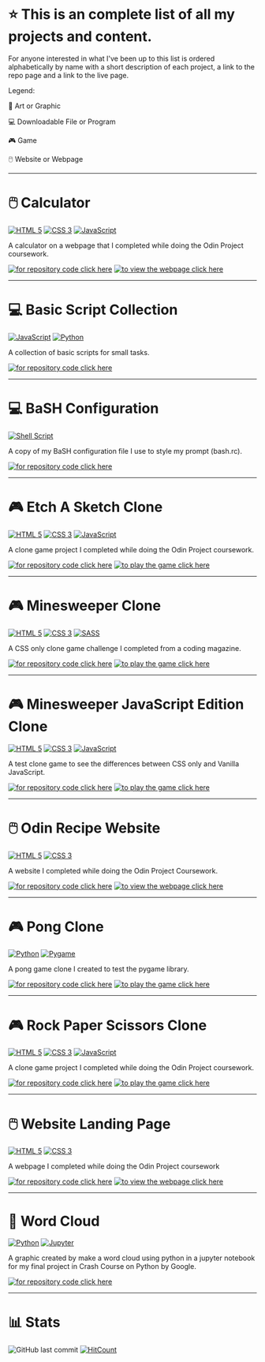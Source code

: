 # ⭐ This is an complete list of all my projects and content.
For anyone interested in what I've been up to this list is ordered alphabetically by name with a short description of each project, a link to the repo page and a link to the live page.

<p> Legend: </p>
<p> 🎨 Art or Graphic </p>
<p> 💻 Downloadable File or Program
<p> 🎮 Game </p> 
<p> 🖱️ Website or Webpage </p>

-----
# 🖱️ Calculator
<p> <a href="https://html.spec.whatwg.org/multipage/"><img src="https://user-images.githubusercontent.com/97799058/158913802-521c0f06-eb4c-4dae-9c55-83add8bc3fbd.svg" alt="HTML 5" ></a> <a href="https://www.w3.org/Style/CSS/"><img src="https://user-images.githubusercontent.com/97799058/158913813-308af941-f689-4c03-a26b-5401d9d284c7.svg" alt="CSS 3" ></a> <a href="https://developer.mozilla.org/en-US/docs/Web/JavaScript"><img src="https://user-images.githubusercontent.com/97799058/158913825-2ecfad34-7538-4fae-811e-e3bf030b7215.svg" alt="JavaScript" ></a> </p> 
<p> A calculator on a webpage that I completed while doing the Odin Project coursework. </p>
<p> <a href="https://github.com/RosaleeKnight/calculator"><img src="https://user-images.githubusercontent.com/97799058/159591918-a77b1113-d670-46b6-b7fc-587b25017810.svg" alt="for repository code click here" ></a> <a href="https://rosaleeknight.github.io/calculator"><img src="https://user-images.githubusercontent.com/97799058/159593202-ce605649-cd5c-4210-b5f2-796d2c7dc8cf.svg" alt="to view the webpage click here" ></a> </p>

-----
# 💻 Basic Script Collection
<p> <a href="https://developer.mozilla.org/en-US/docs/Web/JavaScript"><img src="https://user-images.githubusercontent.com/97799058/158913825-2ecfad34-7538-4fae-811e-e3bf030b7215.svg" alt="JavaScript" ></a> <a href="https://www.python.org/"><img src="https://user-images.githubusercontent.com/97799058/158920021-b61c8c63-cc0e-4129-b864-56896112fdcc.svg" alt="Python" ></a> </p> 
<p> A collection of basic scripts for small tasks. </p>
<p> <a href="https://github.com/RosaleeKnight/basic-scripts-collection"><img src="https://user-images.githubusercontent.com/97799058/159591918-a77b1113-d670-46b6-b7fc-587b25017810.svg" alt="for repository code click here" ></a> </p>

-----
# 💻 BaSH Configuration
<p> <a href="https://www.gnu.org/software/bash/"><img src="https://user-images.githubusercontent.com/97799058/158920012-9abd2af8-728a-4462-8876-2054bf02a02b.svg" alt="Shell Script" ></a> </p> 
<p> A copy of my BaSH configuration file I use to style my prompt (bash.rc). </p>
<p> <a href="https://github.com/RosaleeKnight/bash-configuration"><img src="https://user-images.githubusercontent.com/97799058/159591918-a77b1113-d670-46b6-b7fc-587b25017810.svg" alt="for repository code click here" ></a> 

-----
# 🎮 Etch A Sketch Clone
<p> <a href="https://html.spec.whatwg.org/multipage/"><img src="https://user-images.githubusercontent.com/97799058/158913802-521c0f06-eb4c-4dae-9c55-83add8bc3fbd.svg" alt="HTML 5" ></a> <a href="https://www.w3.org/Style/CSS/"><img src="https://user-images.githubusercontent.com/97799058/158913813-308af941-f689-4c03-a26b-5401d9d284c7.svg" alt="CSS 3" ></a> <a href="https://developer.mozilla.org/en-US/docs/Web/JavaScript"><img src="https://user-images.githubusercontent.com/97799058/158913825-2ecfad34-7538-4fae-811e-e3bf030b7215.svg" alt="JavaScript" ></a> </p> 
<p> A clone game project I completed while doing the Odin Project coursework. </p>
<p> <a href="https://github.com/RosaleeKnight/etch-a-sketch-clone"><img src="https://user-images.githubusercontent.com/97799058/159591918-a77b1113-d670-46b6-b7fc-587b25017810.svg" alt="for repository code click here" ></a> <a href="https://rosaleeknight.github.io/etch-a-sketch-clone/"><img src="https://user-images.githubusercontent.com/97799058/159592228-2ed12a3e-da33-479e-a5c9-04f27c81a976.svg" alt="to play the game click here" ></a> </p>

-----
# 🎮 Minesweeper Clone
<p> <a href="https://html.spec.whatwg.org/multipage/"><img src="https://user-images.githubusercontent.com/97799058/158913802-521c0f06-eb4c-4dae-9c55-83add8bc3fbd.svg" alt="HTML 5" ></a> <a href="https://www.w3.org/Style/CSS/"><img src="https://user-images.githubusercontent.com/97799058/158913813-308af941-f689-4c03-a26b-5401d9d284c7.svg" alt="CSS 3" ></a> <a href="https://sass-lang.com/"><img src="https://user-images.githubusercontent.com/97799058/158920065-52f18001-3d1e-4ef1-a9ec-920fedc30815.svg" alt="SASS" ></a> </p> 
<p> A CSS only clone game challenge I completed from a coding magazine. </p>
<p> <a href="https://github.com/RosaleeKnight/minesweeper-clone"><img src="https://user-images.githubusercontent.com/97799058/159591918-a77b1113-d670-46b6-b7fc-587b25017810.svg" alt="for repository code click here" ></a> <a href="https://rosaleeknight.github.io/minesweeper-clone/"><img src="https://user-images.githubusercontent.com/97799058/159592228-2ed12a3e-da33-479e-a5c9-04f27c81a976.svg" alt="to play the game click here" ></a> </p>

-----
# 🎮 Minesweeper JavaScript Edition Clone
<p> <a href="https://html.spec.whatwg.org/multipage/"><img src="https://user-images.githubusercontent.com/97799058/158913802-521c0f06-eb4c-4dae-9c55-83add8bc3fbd.svg" alt="HTML 5" ></a> <a href="https://www.w3.org/Style/CSS/"><img src="https://user-images.githubusercontent.com/97799058/158913813-308af941-f689-4c03-a26b-5401d9d284c7.svg" alt="CSS 3" ></a> <a href="https://developer.mozilla.org/en-US/docs/Web/JavaScript"><img src="https://user-images.githubusercontent.com/97799058/158913825-2ecfad34-7538-4fae-811e-e3bf030b7215.svg" alt="JavaScript" ></a> </p> 
<p> A test clone game to see the differences between CSS only and Vanilla JavaScript. </p>
<p> <a href="https://github.com/RosaleeKnight/minesweeper-javascript-clone"><img src="https://user-images.githubusercontent.com/97799058/159591918-a77b1113-d670-46b6-b7fc-587b25017810.svg" alt="for repository code click here" ></a> <a href="https://rosaleeknight.github.io/minesweeper-javascript-clone/"><img src="https://user-images.githubusercontent.com/97799058/159592228-2ed12a3e-da33-479e-a5c9-04f27c81a976.svg" alt="to play the game click here" ></a> </p>

-----
# 🖱️ Odin Recipe Website
<p> <a href="https://html.spec.whatwg.org/multipage/"><img src="https://user-images.githubusercontent.com/97799058/158913802-521c0f06-eb4c-4dae-9c55-83add8bc3fbd.svg" alt="HTML 5" ></a> <a href="https://www.w3.org/Style/CSS/"><img src="https://user-images.githubusercontent.com/97799058/158913813-308af941-f689-4c03-a26b-5401d9d284c7.svg" alt="CSS 3" ></a> </p> 
<p> A website I completed while doing the Odin Project Coursework. </p>
<p> <a href="https://github.com/RosaleeKnight/odin-recipes"><img src="https://user-images.githubusercontent.com/97799058/159591918-a77b1113-d670-46b6-b7fc-587b25017810.svg" alt="for repository code click here" ></a> <a href="https://rosaleeknight.github.io/odin-recipes/"><img src="https://user-images.githubusercontent.com/97799058/159593202-ce605649-cd5c-4210-b5f2-796d2c7dc8cf.svg" alt="to view the webpage click here" ></a> </p>

-----
# 🎮 Pong Clone
<p> <a href="https://www.python.org/"><img src="https://user-images.githubusercontent.com/97799058/158920021-b61c8c63-cc0e-4129-b864-56896112fdcc.svg" alt="Python" ></a> <a href="https://www.pygame.org/"><img src="https://user-images.githubusercontent.com/97799058/158928071-df3fed76-c90b-4a59-8f7d-62c9f0aad04f.svg" alt="Pygame" ></a> </p>
<p> A pong game clone I created to test the pygame library. </p>
<p> <a href="https://github.com/RosaleeKnight/pong-clone"><img src="https://user-images.githubusercontent.com/97799058/159591918-a77b1113-d670-46b6-b7fc-587b25017810.svg" alt="for repository code click here" ></a> <a href="https://replit.com/@RosaleeKnight/Pong-Clone?v=1"><img src="https://user-images.githubusercontent.com/97799058/159592228-2ed12a3e-da33-479e-a5c9-04f27c81a976.svg" alt="to play the game click here" ></a> </p>

-----
# 🎮 Rock Paper Scissors Clone
<p> <a href="https://html.spec.whatwg.org/multipage/"><img src="https://user-images.githubusercontent.com/97799058/158913802-521c0f06-eb4c-4dae-9c55-83add8bc3fbd.svg" alt="HTML 5" ></a> <a href="https://www.w3.org/Style/CSS/"><img src="https://user-images.githubusercontent.com/97799058/158913813-308af941-f689-4c03-a26b-5401d9d284c7.svg" alt="CSS 3" ></a> <a href="https://developer.mozilla.org/en-US/docs/Web/JavaScript"><img src="https://user-images.githubusercontent.com/97799058/158913825-2ecfad34-7538-4fae-811e-e3bf030b7215.svg" alt="JavaScript" ></a> </p> 
<p> A clone game project I completed while doing the Odin Project coursework. </p>
<p> <a href="https://github.com/RosaleeKnight/rock-paper-scissors-clone"><img src="https://user-images.githubusercontent.com/97799058/159591918-a77b1113-d670-46b6-b7fc-587b25017810.svg" alt="for repository code click here" ></a> <a href="https://rosaleeknight.github.io/rock-paper-scissors-clone/"><img src="https://user-images.githubusercontent.com/97799058/159592228-2ed12a3e-da33-479e-a5c9-04f27c81a976.svg" alt="to play the game click here" ></a> </p>

-----
# 🖱️ Website Landing Page
<p> <a href="https://html.spec.whatwg.org/multipage/"><img src="https://user-images.githubusercontent.com/97799058/158913802-521c0f06-eb4c-4dae-9c55-83add8bc3fbd.svg" alt="HTML 5" ></a> <a href="https://www.w3.org/Style/CSS/"><img src="https://user-images.githubusercontent.com/97799058/158913813-308af941-f689-4c03-a26b-5401d9d284c7.svg" alt="CSS 3" ></a> </p> 
<p> A webpage I completed while doing the Odin Project coursework </p>
<p> <a href="https://github.com/RosaleeKnight/landing-page"><img src="https://user-images.githubusercontent.com/97799058/159591918-a77b1113-d670-46b6-b7fc-587b25017810.svg" alt="for repository code click here" ></a> <a href="https://rosaleeknight.github.io/landing-page/"><img src="https://user-images.githubusercontent.com/97799058/159593202-ce605649-cd5c-4210-b5f2-796d2c7dc8cf.svg" alt="to view the webpage click here" ></a> </p>

-----
# 🎨 Word Cloud
<p> <a href="https://www.python.org/"><img src="https://user-images.githubusercontent.com/97799058/158920021-b61c8c63-cc0e-4129-b864-56896112fdcc.svg" alt="Python" ></a> <a href="https://jupyter.org/"><img src="https://user-images.githubusercontent.com/97799058/158920056-6cc71ff7-1d94-4160-9c7e-0d8b3aef090c.svg" alt="Jupyter" ></a> </p>
<p> A graphic created by make a word cloud using python in a jupyter notebook for my final project in Crash Course on Python by Google. </p>
<p> <a href="https://github.com/RosaleeKnight/word-cloud"><img src="https://user-images.githubusercontent.com/97799058/159591918-a77b1113-d670-46b6-b7fc-587b25017810.svg" alt="for repository code click here" ></a> </p>

-----
# 📊 Stats
![GitHub last commit](https://img.shields.io/github/last-commit/RosaleeKnight/project-list)
[![HitCount](https://hits.dwyl.com/RosaleeKnight/project-list.svg?style=flat)](http://hits.dwyl.com/RosaleeKnight/project-list)
